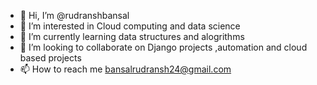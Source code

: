 - 👋 Hi, I’m @rudranshbansal
- 👀 I’m interested in Cloud computing and data science
- 🌱 I’m currently learning data structures and alogrithms
- 💞️ I’m looking to collaborate on Django projects ,automation and cloud based projects
- 📫 How to reach me bansalrudransh24@gmail.com

<!---
rudranshbansal/rudranshbansal is a ✨ special ✨ repository because its `README.md` (this file) appears on your GitHub profile.
You can click the Preview link to take a look at your changes.
--->
